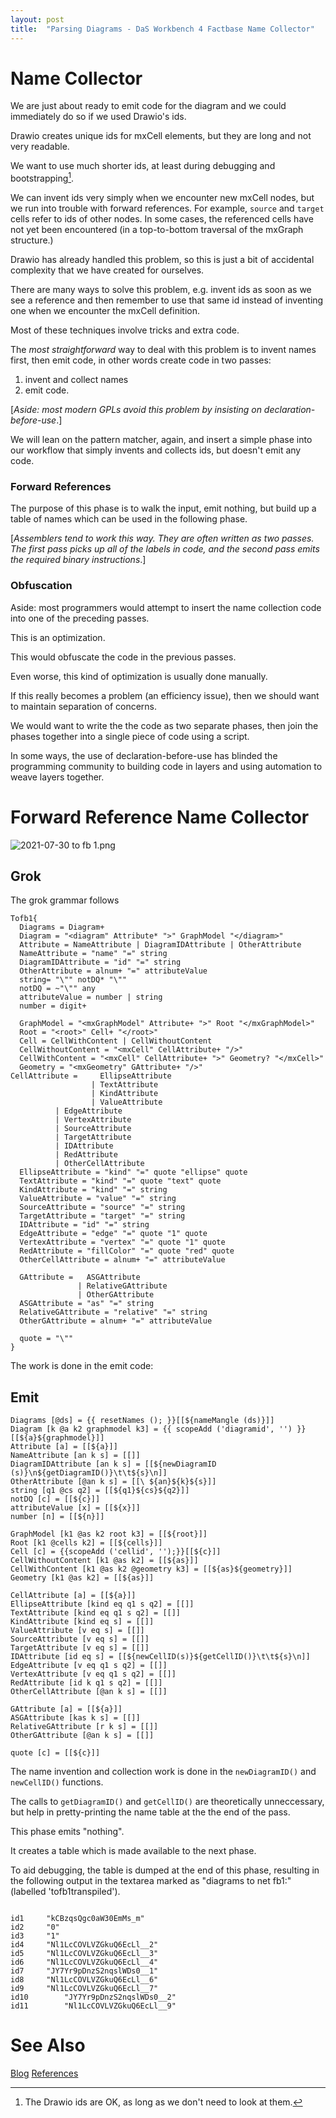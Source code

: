 ```yaml
---
layout: post
title:  "Parsing Diagrams - DaS Workbench 4 Factbase Name Collector"
---
```


# Name Collector

We are just about ready to emit code for the diagram and we could immediately do so if we used Drawio's ids.

Drawio creates unique ids for mxCell elements, but they are long and not very readable.

We want to use much shorter ids, at least during debugging and bootstrapping[^1].

[^1]: The Drawio ids are OK, as long as we don't need to look at them.

We can invent ids very simply when we encounter new mxCell nodes, but we run into trouble with forward references.  For example, `source` and `target` cells refer to ids of other nodes.  In some cases, the referenced cells have not yet been encountered (in a top-to-bottom traversal of the mxGraph structure.)

Drawio has already handled this problem, so this is just a bit of accidental complexity that we have created for ourselves.

There are many ways to solve this problem, e.g. invent ids as soon as we see a reference and then remember to use that same id instead of inventing one when we encounter the mxCell definition.

Most of these techniques involve tricks and extra code.

The *most straightforward* way to deal with this problem is to invent names first, then emit code, in other words create code in two passes:

1. invent and collect names
2. emit code.

[_Aside: most modern GPLs avoid this problem by insisting on declaration-before-use_.]

We will lean on the pattern matcher, again, and insert a simple phase into our workflow that simply invents and collects ids, but doesn't emit any code.

### Forward References

The purpose of this phase is to walk the input, emit nothing, but build up a table of names which can be used in the following phase.  

[_Assemblers tend to work this way.  They are often written as two passes.  The first pass picks up all of the labels in code, and the second pass emits the required binary instructions_.]

### Obfuscation

Aside: most programmers would attempt to insert the name collection code into one of the preceding passes.  

This is an optimization. 

This would obfuscate the code in the previous passes. 

Even worse, this kind of optimization is usually done manually.  

If this really becomes a problem (an efficiency issue), then we should want to maintain separation of concerns.  

We would want to write the the code as two separate phases, then join the phases together into a single piece of code using a script.

In some ways, the use of declaration-before-use has blinded the programming community to building code in layers and using automation to weave layers together.

# Forward Reference Name Collector

![2021-07-30 to fb 1.png](https://github.com/guitarvydas/guitarvydas.github.io/blob/master/assets/2021-07-30%20to%20fb%201.png?raw=true)

## Grok

The grok grammar follows

```
Tofb1{
  Diagrams = Diagram+
  Diagram = "<diagram" Attribute* ">" GraphModel "</diagram>"
  Attribute = NameAttribute | DiagramIDAttribute | OtherAttribute
  NameAttribute = "name" "=" string
  DiagramIDAttribute = "id" "=" string
  OtherAttribute = alnum+ "=" attributeValue
  string= "\"" notDQ* "\""
  notDQ = ~"\"" any
  attributeValue = number | string
  number = digit+

  GraphModel = "<mxGraphModel" Attribute+ ">" Root "</mxGraphModel>" 
  Root = "<root>" Cell+ "</root>"
  Cell = CellWithContent | CellWithoutContent
  CellWithoutContent = "<mxCell" CellAttribute+ "/>"
  CellWithContent = "<mxCell" CellAttribute+ ">" Geometry? "</mxCell>"	     
  Geometry = "<mxGeometry" GAttribute+ "/>"
CellAttribute =     EllipseAttribute
                  | TextAttribute 
                  | KindAttribute 
                  | ValueAttribute 
		  | EdgeAttribute
		  | VertexAttribute
		  | SourceAttribute
		  | TargetAttribute
		  | IDAttribute
		  | RedAttribute
		  | OtherCellAttribute
  EllipseAttribute = "kind" "=" quote "ellipse" quote
  TextAttribute = "kind" "=" quote "text" quote
  KindAttribute = "kind" "=" string
  ValueAttribute = "value" "=" string
  SourceAttribute = "source" "=" string
  TargetAttribute = "target" "=" string
  IDAttribute = "id" "=" string
  EdgeAttribute = "edge" "=" quote "1" quote
  VertexAttribute = "vertex" "=" quote "1" quote
  RedAttribute = "fillColor" "=" quote "red" quote
  OtherCellAttribute = alnum+ "=" attributeValue

  GAttribute =   ASGAttribute
               | RelativeGAttribute 
               | OtherGAttribute 
  ASGAttribute = "as" "=" string
  RelativeGAttribute = "relative" "=" string
  OtherGAttribute = alnum+ "=" attributeValue

  quote = "\""
}

```

The work is done in the emit code:

## Emit

```
Diagrams [@ds] = {{ resetNames (); }}[[${nameMangle (ds)}]]
Diagram [k @a k2 graphmodel k3] = {{ scopeAdd ('diagramid', '') }}[[${a}${graphmodel}]]
Attribute [a] = [[${a}]]
NameAttribute [an k s] = [[]]
DiagramIDAttribute [an k s] = [[${newDiagramID (s)}\n${getDiagramID()}\t\t${s}\n]]
OtherAttribute [@an k s] = [[\ ${an}${k}${s}]]
string [q1 @cs q2] = [[${q1}${cs}${q2}]]
notDQ [c] = [[${c}]]
attributeValue [x] = [[${x}]]
number [n] = [[${n}]]

GraphModel [k1 @as k2 root k3] = [[${root}]]
Root [k1 @cells k2] = [[${cells}]]
Cell [c] = {{scopeAdd ('cellid', '');}}[[${c}]]
CellWithoutContent [k1 @as k2] = [[${as}]]
CellWithContent [k1 @as k2 @geometry k3] = [[${as}${geometry}]]
Geometry [k1 @as k2] = [[${as}]]

CellAttribute [a] = [[${a}]]
EllipseAttribute [kind eq q1 s q2] = [[]]
TextAttribute [kind eq q1 s q2] = [[]]
KindAttribute [kind eq s] = [[]]
ValueAttribute [v eq s] = [[]]
SourceAttribute [v eq s] = [[]]
TargetAttribute [v eq s] = [[]]
IDAttribute [id eq s] = [[${newCellID(s)}${getCellID()}\t\t${s}\n]]
EdgeAttribute [v eq q1 s q2] = [[]]
VertexAttribute [v eq q1 s q2] = [[]]
RedAttribute [id k q1 s q2] = [[]]
OtherCellAttribute [@an k s] = [[]]

GAttribute [a] = [[${a}]]
ASGAttribute [kas k s] = [[]]
RelativeGAttribute [r k s] = [[]]
OtherGAttribute [@an k s] = [[]]

quote [c] = [[${c}]]

```



The name invention and collection work is done in the `newDiagramID()` and `newCellID()` functions.

The calls to `getDiagramID()` and `getCellID()` are theoretically unneccessary, but help in pretty-printing the name table at the the end of the pass.

This phase emits "nothing".  

It creates a table which is made available to the next phase.

To aid debugging, the table is dumped at the end of this phase, resulting in the following output in the textarea marked as "diagrams to net fb1:" (labelled 'tofb1transpiled').

```

id1		"kCBzqsQgc0aW30EmMs_m"
id2		"0"
id3		"1"
id4		"Nl1LcCOVLVZGkuQ6EcLl__2"
id5		"Nl1LcCOVLVZGkuQ6EcLl__3"
id6		"Nl1LcCOVLVZGkuQ6EcLl__4"
id7		"JY7Yr9pDnzS2nqslWDs0__1"
id8		"Nl1LcCOVLVZGkuQ6EcLl__6"
id9		"Nl1LcCOVLVZGkuQ6EcLl__7"
id10		"JY7Yr9pDnzS2nqslWDs0__2"
id11		"Nl1LcCOVLVZGkuQ6EcLl__9"
```



# See Also

[Blog](https://guitarvydas.github.io)
[References](https://guitarvydas.github.io/2021/01/14/References.html)

<script src="https://utteranc.es/client.js" 
        repo="guitarvydas/guitarvydas.github.io" 
        issue-term="pathname" 
        theme="github-light" 
        crossorigin="anonymous" 
        async> 
</script> 
